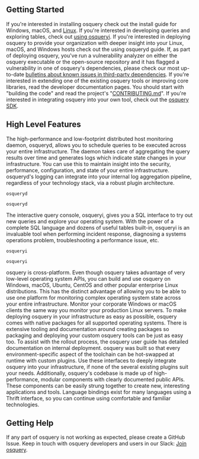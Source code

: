 ## Getting Started
If you're interested in installing osquery check out the install guide for Windows, macOS, and [Linux](https://osquery.readthedocs.io/en/stable/installation/install-linux/).
If you're interested in developing queries and exploring tables, check out [using osqueryi](https://osquery.readthedocs.io/en/stable/introduction/using-osqueryi/).
If you're interested in deploying osquery to provide your organization with deeper insight into your Linux, macOS,
and Windows hosts check out the using osqueryd guide. If, as part of deploying
osquery, you've run a vulnerability analyzer on either the osquery executable or the open-source repository and it has
flagged a vulnerability in one of osquery's dependencies, please check our most up-to-date [bulletins about known issues in third-party dependencies](https://osquery.readthedocs.io/en/stable/deployment/dependency-security/).
If you're interested in extending one of the existing osquery tools or improving core libraries, read the developer documentation pages. You should start with "building the code" and read the project's "[CONTRIBUTING.md](https://github.com/osquery/osquery/blob/master/CONTRIBUTING.md)".
If you're interested in integrating osquery into your own tool, check out the [osquery SDK](https://osquery.readthedocs.io/en/stable/development/osquery-sdk/).

## High Level Features
The high-performance and low-footprint distributed host monitoring daemon, osqueryd, allows you to schedule queries to be executed across your entire infrastructure. The daemon takes care of aggregating the query results over time and generates logs which indicate state changes in your infrastructure. You can use this to maintain insight into the security, performance, configuration, and state of your entire infrastructure. osqueryd's logging can integrate into your internal log aggregation pipeline, regardless of your technology stack, via a robust plugin architecture.

```
osqueryd
```


```
osqueryd
```

The interactive query console, osqueryi, gives you a SQL interface to try out new queries and explore your operating system. With the power of a complete SQL language and dozens of useful tables built-in, osqueryi is an invaluable tool when performing incident response, diagnosing a systems operations problem, troubleshooting a performance issue, etc.

```
osqueryi
```


```
osqueryi
```

osquery is cross-platform. Even though osquery takes advantage of very low-level operating system APIs, you can build and use osquery on Windows, macOS, Ubuntu, CentOS and other popular enterprise Linux distributions. This has the distinct advantage of allowing you to be able to use one platform for monitoring complex operating system state across your entire infrastructure. Monitor your corporate Windows or macOS clients the same way you monitor your production Linux servers.
To make deploying osquery in your infrastructure as easy as possible, osquery comes with native packages for all supported operating systems. There is extensive tooling and documentation around creating packages so packaging and deploying your custom osquery tools can be just as easy too.
To assist with the rollout process, the osquery user guide has detailed documentation on internal deployment. osquery was built so that every environment-specific aspect of the toolchain can be hot-swapped at runtime with custom plugins. Use these interfaces to deeply integrate osquery into your infrastructure, if none of the several existing plugins suit your needs.
Additionally, osquery's codebase is made up of high-performance, modular components with clearly documented public APIs. These components can be easily strung together to create new, interesting applications and tools. Language bindings exist for many languages using a Thrift interface, so you can continue using comfortable and familiar technologies.

## Getting Help
If any part of osquery is not working as expected, please create a GitHub Issue. Keep in touch with osquery developers and users in our Slack: [Join osquery](https://join.slack.com/t/osquery/shared_invite/zt-1wipcuc04-DBXmo51zYJKBu3_EP3xZPA).